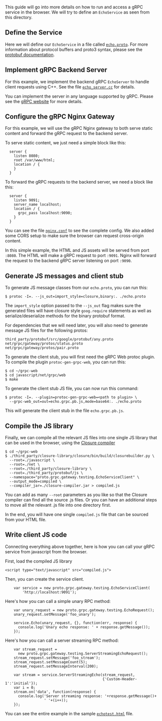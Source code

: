 This guide will go into more details on how to run and access a gRPC service in
the browser. We will try to define an `EchoService` as seen from this
directory.


## Define the Service

Here we will define our `EchoService` in a file called
[`echo.proto`](echo.proto). For more information about protocol buffers and
proto3 syntax, please see the [protobuf documentation][].



## Implement gRPC Backend Server

For this example, we implement the backend gRPC `EchoServer` to handle client
requests using C++. See the file [`echo_server.cc`](echo_server.cc) for
details.

You can implement the server in any language supported by gRPC. Please see
the [gRPC website][] for more details.



## Configure the gRPC Nginx Gateway

For this example, we will use the gRPC Nginx gateway to both serve static
content and forward the gRPC request to the backend server.

To serve static content, we just need a simple block like this:

```
  server {
    listen 8080;
    root /var/www/html;
    location / {
    }
  }
```

To forward the gRPC requests to the backend server, we need a block like
this:

```
  server {
    listen 9091;
    server_name localhost;
    location / {
      grpc_pass localhost:9090;
    }
  }
```

You can see the file [`nginx.conf`](nginx.conf) to see the complete config.
We also added some CORS setup to make sure the browser can request
cross-origin content.


In this simple example, the HTML and JS assets will be served from port
`:8080`. The HTML will make a gRPC request to port `:9091`. Nginx will
forward the request to the backend gRPC server listening on port `:9090`.



## Generate JS messages and client stub


To generate JS message classes from our `echo.proto`, you can run this:

```
$ protoc -I=. --js_out=import_style=closure,binary:. ./echo.proto
```

The `import_style` option passed to the `--js_out` flag makes sure the
generated files will have closure style `goog.require` statements as well
as serialize/deserialize methods for the binary protobuf format.

For dependencies that we will need later, you will also need to generate
message JS files for the following protos:
```
third_party/protobuf/src/google/protobuf/any.proto
net/grpc/gateway/protos/status.proto
net/grpc/gateway/protos/pair.proto
```


To generate the client stub, you will first need the gRPC Web protoc plugin.
To compile the plugin `protoc-gen-grpc-web`, you can run this:

```
$ cd ~/grpc-web
$ cd javascript/net/grpc/web
$ make
```

To generate the client stub JS file, you can now run this command:

```
$ protoc -I=. --plugin=protoc-gen-grpc-web=<path to plugin> \
  --grpc-web_out=out=echo.grpc.pb.js,mode=base64:. ./echo.proto
```

This will generate the client stub in the file `echo.grpc.pb.js`.


## Compile the JS library


Finally, we can compile all the relevant JS files into one single JS library
that can be used in the browser, using the [Closure compiler][]

```
$ cd ~/grpc-web
$ ./third_party/closure-library/closure/bin/build/closurebuilder.py \
  --root=./javascript \
  --root=./net \
  --root=./third_party/closure-library \
  --root=./third_party/protobuf/js \
  --namespace="proto.grpc.gateway.testing.EchoServiceClient" \
  --output_mode=compiled \
  --compiler_jar=./closure-compiler.jar > compiled.js
```

You can add as many `--root` parameters as you like so that the Closure
compiler can find all the source .js files. Or you can have an additional steps
to move all the relevant .js file into one directory first.

In the end, you will have one single `compiled.js` file that can be sourced
from your HTML file.


## Write client JS code


Connecting everything above together, here is how you can call your gRPC
service from javascript from the browser.

First, load the compiled JS library

```
<script type="text/javascript" src="compiled.js">
```

Then, you can create the service client.

```
    var service = new proto.grpc.gateway.testing.EchoServiceClient(
        'http://localhost:9091');
```


Here's how you can call a simple unary RPC method:

```
    var unary_request = new proto.grpc.gateway.testing.EchoRequest();
    unary_request.setMessage('foo_unary');

    service.Echo(unary_request, {}, function(err, response) {
      console.log('Unary echo response: ' + response.getMessage());
    });
```

Here's how you can call a server streaming RPC method:

```
    var stream_request =
      new proto.grpc.gateway.testing.ServerStreamingEchoRequest();
    stream_request.setMessage('foo_stream');
    stream_request.setMessageCount(5);
    stream_request.setMessageInterval(200);

    var stream = service.ServerStreamingEcho(stream_request,
                                             {'Custom-Header-1':'initial'});
    var i = 0;
    stream.on('data', function(response) {
      console.log('Server streaming response: '+response.getMessage()+
                  ' '+(i++));
    });
```

You can see the entire example in the sample [`echotest.html`](echotest.html)
file.


[protobuf documentation]:https://developers.google.com/protocol-buffers/
[gRPC website]:http://grpc.io
[Closure compiler]:https://developers.google.com/closure/compiler/
